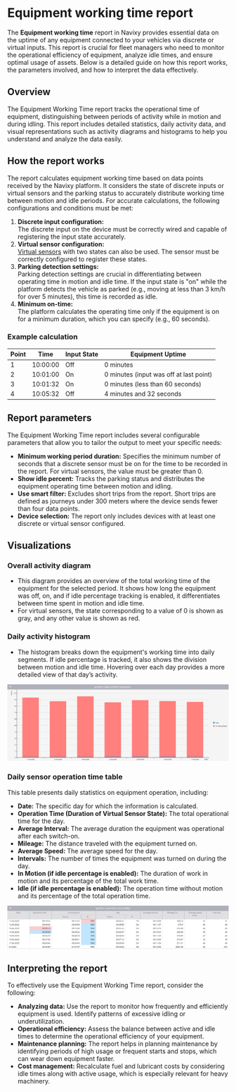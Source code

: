 # Equipment working time report

The **Equipment working time** report in Navixy provides essential data on the uptime of any equipment connected to your vehicles via discrete or virtual inputs. This report is crucial for fleet managers who need to monitor the operational efficiency of equipment, analyze idle times, and ensure optimal usage of assets. Below is a detailed guide on how this report works, the parameters involved, and how to interpret the data effectively.

## Overview

The Equipment Working Time report tracks the operational time of equipment, distinguishing between periods of activity while in motion and during idling. This report includes detailed statistics, daily activity data, and visual representations such as activity diagrams and histograms to help you understand and analyze the data easily.

## How the report works

The report calculates equipment working time based on data points received by the Navixy platform. It considers the state of discrete inputs or virtual sensors and the parking status to accurately distribute working time between motion and idle periods. For accurate calculations, the following configurations and conditions must be met:

1. **Discrete input configuration:**\
   The discrete input on the device must be correctly wired and capable of registering the input state accurately.
2. **Virtual sensor configuration:**\
   [Virtual sensors](../../devices-and-settings/vehicle-sensors/virtual-sensors/) with two states can also be used. The sensor must be correctly configured to register these states.
3. **Parking detection settings:**\
   Parking detection settings are crucial in differentiating between operating time in motion and idle time. If the input state is "on" while the platform detects the vehicle as parked (e.g., moving at less than 3 km/h for over 5 minutes), this time is recorded as idle.
4. **Minimum on-time:**\
   The platform calculates the operating time only if the equipment is on for a minimum duration, which you can specify (e.g., 60 seconds).

### Example calculation

| Point | Time     | Input State | Equipment Uptime                        |
| ----- | -------- | ----------- | --------------------------------------- |
| 1     | 10:00:00 | Off         | 0 minutes                               |
| 2     | 10:01:00 | On          | 0 minutes (input was off at last point) |
| 3     | 10:01:32 | On          | 0 minutes (less than 60 seconds)        |
| 4     | 10:05:32 | Off         | 4 minutes and 32 seconds                |

## Report parameters

The Equipment Working Time report includes several configurable parameters that allow you to tailor the output to meet your specific needs:

* **Minimum working period duration:** Specifies the minimum number of seconds that a discrete sensor must be on for the time to be recorded in the report. For virtual sensors, the value must be greater than 0.
* **Show idle percent:** Tracks the parking status and distributes the equipment operating time between motion and idling.
* **Use smart filter:** Excludes short trips from the report. Short trips are defined as journeys under 300 meters where the device sends fewer than four data points.
* **Device selection:** The report only includes devices with at least one discrete or virtual sensor configured.

## Visualizations

### Overall activity diagram

* This diagram provides an overview of the total working time of the equipment for the selected period. It shows how long the equipment was off, on, and if idle percentage tracking is enabled, it differentiates between time spent in motion and idle time.
* For virtual sensors, the state corresponding to a value of 0 is shown as gray, and any other value is shown as red.

### Daily activity histogram

* The histogram breaks down the equipment's working time into daily segments. If idle percentage is tracked, it also shows the division between motion and idle time. Hovering over each day provides a more detailed view of that day’s activity.

![Daily activity histogram example with showing idle percentage](../../../user-guide/reports/specific-report-details/attachments/image-20240815-010538.png)

### Daily sensor operation time table

This table presents daily statistics on equipment operation, including:

* **Date:** The specific day for which the information is calculated.
* **Operation Time (Duration of Virtual Sensor State):** The total operational time for the day.
* **Average Interval:** The average duration the equipment was operational after each switch-on.
* **Mileage:** The distance traveled with the equipment turned on.
* **Average Speed:** The average speed for the day.
* **Intervals:** The number of times the equipment was turned on during the day.
* **In Motion (if idle percentage is enabled):** The duration of work in motion and its percentage of the total work time.
* **Idle (if idle percentage is enabled):** The operation time without motion and its percentage of the total operation time.

![Daily operation time on sensor with showing idle percentage](../../../user-guide/reports/specific-report-details/attachments/image-20240815-010619.png)

## Interpreting the report

To effectively use the Equipment Working Time report, consider the following:

* **Analyzing data:** Use the report to monitor how frequently and efficiently equipment is used. Identify patterns of excessive idling or underutilization.
* **Operational efficiency:** Assess the balance between active and idle times to determine the operational efficiency of your equipment.
* **Maintenance planning:** The report helps in planning maintenance by identifying periods of high usage or frequent starts and stops, which can wear down equipment faster.
* **Cost management:** Recalculate fuel and lubricant costs by considering idle times along with active usage, which is especially relevant for heavy machinery.
